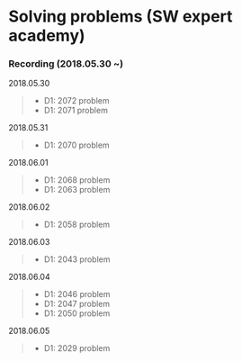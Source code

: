 # Solving problems (SW expert academy)

### Recording (2018.05.30 ~)

2018.05.30
>- D1: 2072 problem
>- D1: 2071 problem

2018.05.31
>- D1: 2070 problem

2018.06.01
>- D1: 2068 problem
>- D1: 2063 problem

2018.06.02
>- D1: 2058 problem

2018.06.03
>- D1: 2043 problem

2018.06.04
>- D1: 2046 problem
>- D1: 2047 problem
>- D1: 2050 problem

2018.06.05
>- D1: 2029 problem

